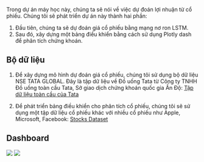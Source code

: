 Trong dự án máy học này, chúng ta sẽ nói về việc dự đoán lợi nhuận từ cổ phiếu. Chúng tôi sẽ phát triển dự án này thành hai phần:
1. Đầu tiên, chúng ta sẽ dự đoán giá cổ phiếu bằng mạng nơ ron LSTM.
2. Sau đó, xây dựng một bảng điều khiển bằng cách sử dụng Plotly dash để phân tích chứng khoán.

## Bộ dữ liệu
1. Để xây dựng mô hình dự đoán giá cổ phiếu, chúng tôi sử dụng bộ dữ liệu NSE TATA GLOBAL. Đây là tập dữ liệu về Đồ uống Tata từ Công ty TNHH Đồ uống toàn cầu Tata, Sở giao dịch chứng khoán quốc gia Ấn Độ: [Tập dữ liệu toàn cầu của Tata](https://github.com/DiemSuong0412/machine_learning_project/blob/main/PycharmProjects/Stock-price-prediction/NSE-TATA.csv)

2. Để phát triển bảng điều khiển cho phân tích cổ phiếu, chúng tôi sẽ sử dụng một tập dữ liệu cổ phiếu khác với nhiều cổ phiếu như Apple, Microsoft, Facebook: [Stocks Dataset](https://github.com/DiemSuong0412/machine_learning_project/blob/main/PycharmProjects/Stock-price-prediction/stock_data.csv)

## Dashboard
![](https://github.com/DiemSuong0412/machine_learning_project/blob/main/PycharmProjects/Stock-price-prediction/stock-price-analysis-dashboard-apple.png)
![](https://github.com/DiemSuong0412/machine_learning_project/blob/main/PycharmProjects/Stock-price-prediction/stock-market-volume-apple.png)
